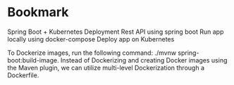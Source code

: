 # Bookmark
Spring Boot + Kubernetes Deployment
Rest API using spring boot
Run app locally using docker-compose
Deploy app on Kubernetes

To Dockerize images, run the following command: ./mvnw spring-boot:build-image.
Instead of Dockerizing and creating Docker images using the Maven plugin, we can utilize multi-level Dockerization through a Dockerfile.
